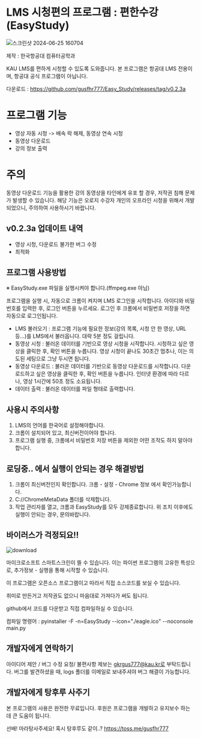 

# LMS 시청편의 프로그램 : 편한수강(EasyStudy)
![스크린샷 2024-06-25 160704](https://github.com/gusfhr777/Easy_Study/assets/53698707/063e1263-376a-4b3c-9bb5-1fc102b02414)

제작 : 한국항공대 컴퓨터공학과

KAU LMS를 편하게 시청할 수 있도록 도와줍니다. 본 프로그램은 항공대 LMS 전용이며, 항공대 공식 프로그램이 아닙니다.

다운로드 : https://github.com/gusfhr777/Easy_Study/releases/tag/v0.2.3a

# 프로그램 기능
- 영상 자동 시청 -> 배속 락 해제, 동영상 연속 시청
- 동영상 다운로드
- 강의 정보 출력

# 주의
동영상 다운로드 기능을 활용한 강의 동영상을 타인에게 유포 할 경우, 저작권 침해 문제가 발생할 수 있습니다. 해당 기능은 오로지 수강자 개인의 오프라인 시청을 위해서 개발되었으니, 주의하여 사용하시기 바랍니다.

## v0.2.3a 업데이트 내역
- 영상 시청, 다운로드 불가한 버그 수정
- 최적화

## 프로그램 사용방법
※ EasyStudy.exe 파일을 실행시켜야 합니다.(ffmpeg.exe 아님)

프로그램을 실행 시, 자동으로 크롬이 켜지며 LMS 로그인을 시작합니다. 아이디와 비밀번호를 입력한 후, 로그인 버튼을 누르세요. 로그인 후 크롬에서 비밀번호 저장을 하면 자동으로 로그인됩니다.
- LMS 불러오기 : 프로그램 기능에 필요한 정보(강의 목록, 시청 안 한 영상, URL 등...)를 LMS에서 불러옵니다. 대략 5분 정도 걸립니다.
- 동영상 시청 : 불러온 데이터를 기반으로 영상 시청을 시작합니다. 시청하고 싶은 영상을 클릭한 후, 확인 버튼을 누릅니다. 영상 시청이 끝나도 30초간 멈추나, 이는 의도된 세팅으로 그냥 두시면 됩니다. 
- 동영상 다운로드 : 불러온 데이터를 기반으로 동영상 다운로드를 시작합니다. 다운로드하고 싶은 영상을 클릭한 후, 확인 버튼을 누릅니다. 인터넷 환경에 따라 다르나, 영상 1시간에 50초 정도 소요됩니다.
- 데이터 출력 : 불러온 데이터를 파일 형태로 출력합니다.


## 사용시 주의사항

1. LMS의 언어를 한국어로 설정해야합니다.
2. 크롬이 설치되어 있고, 최신버전이어야 합니다.
3. 프로그램 실행 중, 크롬에서 비밀번호 저장 버튼을 제외한 어떤 조작도 하지 말아야 합니다.


## 로딩중.. 에서 실행이 안되는 경우 해결방법
1. 크롬이 최신버전인지 확인합니다. 크롬 - 설정 - Chrome 정보 에서 확인가능합니다.
2. C://ChromeMetaData 폴더를 삭제합니다.
3. 작업 관리자를 열고, 크롬과 EasyStudy를 모두 강제종료합니다. 
위 조치 이후에도 실행이 안되는 경우, 문의바랍니다.

## 바이러스가 걱정되요!!
![download](https://github.com/gusfhr777/Easy_Study/assets/53698707/89b69615-9c84-4a8f-ab80-9a305e961622)

마이크로소프트 스마트스크린이 뜰 수 있습니다. 이는 파이썬 프로그램의 고유한 특성으로, 추가정보 - 실행을 통해 시작할 수 있습니다.

이 프로그램은 오픈소스 프로그램이고 따라서 직접 소스코드를 보실 수 있습니다.

취미로 만든거고 저작권도 없으니 마음대로 가져다가 써도 됩니다.

github에서 코드를 다운받고 직접 컴파일하실 수 있습니다.

컴파일 명령어 : pyinstaller -F -n=EasyStudy --icon="./eagle.ico" --noconsole main.py


## 개발자에게 연락하기
아이디어 제안 / 버그 수정 요청/ 불편사항 제보는 gkrgus777@kau.kr로 부탁드립니다. 
버그를 발견하셨을 때, logs 폴더를 이메일로 보내주셔야 버그 해결이 가능합니다.

## 개발자에게 탕후루 사주기
본 프로그램의 사용은 완전한 무료입니다.
후원은 프로그램을 개발하고 유지보수 하는 데 큰 도움이 됩니다.

선배! 마라탕사주세요! 혹시 탕후루도 같이..?
 https://toss.me/gusfhr777

